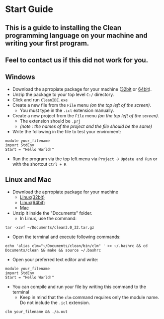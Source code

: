 # Start Guide
## This is a guide to installing the Clean programming language on your machine and writing your first program.

## Feel to contact us if this did not work for you.

## Windows
- Download the aprropiate package for your machine ([32bit](https://ftp.cs.ru.nl/Clean/Clean30/windows/Clean_3.0_32.zip) or [64bit](https://ftp.cs.ru.nl/Clean/Clean30/windows/Clean_3.0_64.zip)).
- Unzip the package to your top level `C:/` directory.
- Click and run `CleanIDE.exe`
- Create a new file from the `File` menu *(on the top left of the screen)*.
  - You must type in the `.icl` extension manually.
- Create a new project from the `File` menu *(on the top left of the screen)*.
  - The extension should be `.prj`
  - *(note : the names of the project and the file should be the same)*
- Write the following in the file to test your enviroment:
```
module your_filename
import StdEnv
Start = "Hello World!"
```
- Run the program via the top left menu via `Project` -> `Update and Run` or with the shortcut `Ctrl + R`
## Linux and Mac
- Download the aprropiate package for your machine
  - [Linux(32bit)](https://ftp.cs.ru.nl/Clean/Clean30/linux/clean3.0_32.tar.gz)
  - [Linux(64bit)](https://ftp.cs.ru.nl/Clean/Clean30/linux/clean3.0_64.tar.gz)
  - [Mac](https://ftp.cs.ru.nl/Clean/Clean30/macosx/clean3.0.zip)
- Unzip it inside the "Documents" folder.
  - In Linux, use the command:
```
tar -xzvf ~/Documents/clean3.0_32.tar.gz
```
- Open the terminal and execute following commands:
```
echo 'alias clm="~/Documents/clean/bin/clm" ' >> ~/.bashrc && cd Documents/clean && make && source ~/.bashrc
```
 - Open your preferred text editor and write:
```
module your_filename
import StdEnv
Start = "Hello World!"
```
 - You can compile and run your file by writing this command to the terminal
   - Keep in mind that the `clm` command requires only the module name. Do not include the `.icl` extension.
```
clm your_filename && ./a.out
```
